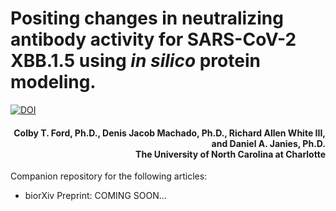 # Positing changes in neutralizing antibody activity for SARS-CoV-2 XBB.1.5 using _in silico_ protein modeling.

[![DOI](https://zenodo.org/badge/DOI/10.1234/COMINGSOON.svg)]()

<h4 align="right">Colby T. Ford, Ph.D., Denis Jacob Machado, Ph.D., Richard Allen White III, and Daniel A. Janies, Ph.D.<br>The University of North Carolina at Charlotte</h4>


Companion repository for the following articles:
- bior&Chi;iv Preprint: COMING SOON...
